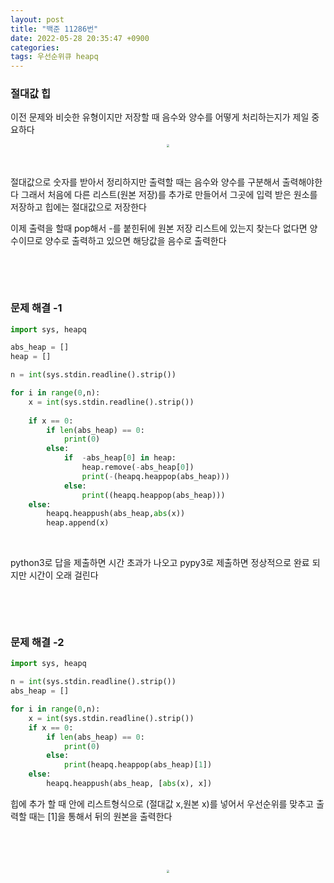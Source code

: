 ```yaml
---
layout: post
title: "백준 11286번"
date: 2022-05-28 20:35:47 +0900
categories:
tags: 우선순위큐 heapq
---
```





### 절대값 힙 

이전 문제와 비슷한 유형이지만 저장할 때 음수와 양수를 어떻게 처리하는지가 제일 중요하다

<center>
<img src="https://user-images.githubusercontent.com/80758613/170832917-2f1029d9-b859-4015-a961-551532dca5cb.png" style="zoom:30%;">
</center>


&nbsp;

절대값으로 숫자를 받아서 정리하지만 출력할 때는 음수와 양수를 구분해서 출력해야한다 그래서 처음에 다른 리스트(원본 저장)를 추가로 만들어서 그곳에 입력 받은 원소를 저장하고 힙에는 절대값으로 저장한다

이제 출력을 할때 pop해서 -를 붙힌뒤에 원본 저장 리스트에 있는지 찾는다 없다면 양수이므로 양수로 출력하고 있으면 해당값을 음수로 출력한다

&nbsp;

&nbsp;

### 문제 해결 -1

``` python
import sys, heapq

abs_heap = []
heap = []

n = int(sys.stdin.readline().strip())

for i in range(0,n):
    x = int(sys.stdin.readline().strip())
    
    if x == 0:
        if len(abs_heap) == 0:
            print(0)
        else:
            if  -abs_heap[0] in heap:
                heap.remove(-abs_heap[0])
                print(-(heapq.heappop(abs_heap)))
            else:
                print((heapq.heappop(abs_heap)))
    else:
        heapq.heappush(abs_heap,abs(x))
        heap.append(x)
```

&nbsp;

python3로 답을 제출하면 시간 초과가 나오고 pypy3로 제출하면 정상적으로 완료 되지만 시간이 오래 걸린다

&nbsp;

&nbsp;

### 문제 해결 -2

```python
import sys, heapq

n = int(sys.stdin.readline().strip())
abs_heap = []

for i in range(0,n):
    x = int(sys.stdin.readline().strip())
    if x == 0:
        if len(abs_heap) == 0:
            print(0)
        else:
            print(heapq.heappop(abs_heap)[1])
    else:
        heapq.heappush(abs_heap, [abs(x), x])

```

힙에 추가 할 때 안에 리스트형식으로 (절대값 x,원본 x)를 넣어서 우선순위를 맞추고 출력할 때는 [1]을 통해서 뒤의 원본을 출력한다

&nbsp;

&nbsp;

<center>
<img src="https://user-images.githubusercontent.com/80758613/170833357-13cc3da3-6610-4bc1-9bc3-7193157ee6ca.png" style="zoom:30%;">
</center>
